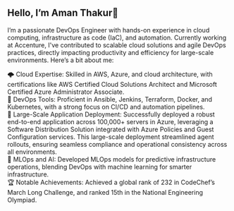 ## Hello, I’m Aman Thakur👋

I’m a passionate DevOps Engineer with hands-on experience in cloud computing, infrastructure as code (IaC), and automation. Currently working at Accenture, I've contributed to scalable cloud solutions and agile DevOps practices, directly impacting productivity and efficiency for large-scale environments. Here’s a bit about me:
<br>

🌩 Cloud Expertise: Skilled in AWS, Azure, and cloud architecture, with certifications like AWS Certified Cloud Solutions Architect and Microsoft Certified Azure Administrator Associate.
<br>
🔧 DevOps Tools: Proficient in Ansible, Jenkins, Terraform, Docker, and Kubernetes, with a strong focus on CI/CD and automation pipelines.
<br>
🚀 Large-Scale Application Deployment: Successfully deployed a robust end-to-end application across 100,000+ servers in Azure, leveraging a Software Distribution Solution integrated with Azure Policies and Guest Configuration services. This large-scale deployment streamlined agent rollouts, ensuring seamless compliance and operational consistency across all environments.
<br>
🤖 MLOps and AI: Developed MLOps models for predictive infrastructure operations, blending DevOps with machine learning for smarter infrastructure.
<br>
🏆 Notable Achievements: Achieved a global rank of 232 in CodeChef’s March Long Challenge, and ranked 15th in the National Engineering Olympiad.
